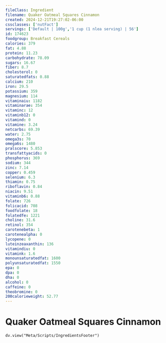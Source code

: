 ```yaml
---
fileClass: Ingredient
filename: Quaker Oatmeal Squares Cinnamon
created: 2024-12-21T19:27:02-06:00
cssclasses: ['nutFact']
servings: ['Default | 100g','1 cup (1 nlea serving) | 56']
id: 174623
foodgroup: Breakfast Cereals
calories: 379
fat: 4.88
protein: 11.23
carbohydrate: 78.09
sugars: 16.67
fiber: 8.7
cholesterol: 0
saturatedfats: 0.88
calcium: 210
iron: 29.5
potassium: 359
magnesium: 114
vitaminaiu: 1182
vitaminarae: 354
vitaminc: 12
vitaminb12: 0
vitamind: 0
vitamine: 3.24
netcarbs: 69.39
water: 2.75
omega3s: 70
omega6s: 1480
pralscore: 5.853
transfattyacids: 0
phosphorus: 369
sodium: 344
zinc: 7.14
copper: 0.459
selenium: 6.3
thiamin: 0.75
riboflavin: 0.84
niacin: 9.51
vitaminb6: 0.88
folate: 726
folicacid: 708
foodfolate: 18
folatedfe: 1221
choline: 31.6
retinol: 354
carotenebeta: 1
carotenealpha: 0
lycopene: 0
luteinzeaxanthin: 136
vitamindiu: 0
vitamink: 1.6
monounsaturatedfat: 1600
polyunsaturatedfat: 1550
epa: 0
dpa: 0
dha: 0
alcohol: 0
caffeine: 0
theobromine: 0
200calorieweight: 52.77
---
```


# Quaker Oatmeal Squares Cinnamon

```dataviewjs
dv.view("Meta/Scripts/IngredientsFooter")
```